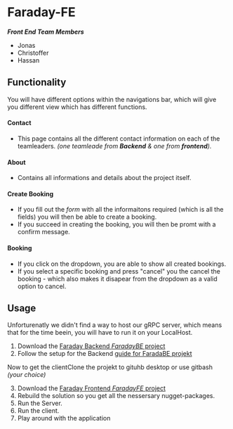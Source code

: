 # Faraday-FE
**_Front End Team Members_**
* Jonas
* Christoffer
* Hassan

<h2>Functionality</h2>
You will have different options within the navigations bar, which will give you different view which has different functions.


<h4>Contact</h4>

* This page contains all the different contact information on each of the teamleaders. _(one teamleade from **Backend** & one from **frontend**)._

<h4>About</h4>

* Contains all informations and details about the project itself.

<h4>Create Booking</h4>

* If you fill out the _form_ with all the informaitons required (which is all the fields) you will then be able to create a booking. 
* If you succeed in creating the booking, you will then be promt with a confirm message. 

<h4>Booking</h4>

* If you click on the dropdown, you are able to show all created bookings.
* If you select a specific booking and press "cancel" you the cancel the booking - which also makes it disapear from the dropdown as a valid option to cancel.



<h2>Usage</h2>
Unforturenatly we didn't find a way to host our gRPC server, which means that for the time beein, you will have to run it on your LocalHost. 

  1. Download the [Faraday Backend _FaradayBE_ project](https://github.com/knockers-2019/Faraday-BE)    
  2. Follow the setup for the Backend [guide for FaradaBE projekt](https://github.com/knockers-2019/Faraday-BE/blob/master/README.md)  
  
Now to get the clientClone the projekt to gituhb desktop or use gitbash _(your choice)_

  3. Download the [Faraday Frontend _FaradayFE_ project](https://github.com/knockers-2019/Faraday-FE)
  4. Rebuild the solution so you get all the nessersary nugget-packages. 
  5. Run the Server. 
  6. Run the client.
  7. Play around with the application

